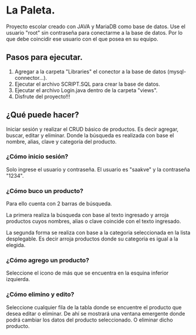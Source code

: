 # La Paleta.
Proyecto escolar creado con JAVA y MariaDB como base de datos.
Use el usuario "root" sin contraseña para conectarme a la base de datos. 
Por lo que debe coincidir ese usuario con el que posea en su equipo.

## Pasos para ejecutar.
1. Agregar a la carpeta "Libraries" el conector a la base de datos 
   (mysql-connector...).
2. Ejecutar el archivo SCRIPT.SQL para crear la base de datos.
3. Ejecutar el archivo Login.java dentro de la carpeta "views".
4. Disfrute del proyecto!!!

## ¿Qué puede hacer?
Iniciar sesión y realizar el CRUD básico de productos. Es decir agregar, buscar, 
editar y eliminar. Donde la búsqueda es realizada con base el nombre, alias, clave 
y categoría del producto.

### ¿Cómo inicio sesión?
Solo ingrese el usuario y contraseña. El usuario es "saakve" y la contraseña
"1234". 

### ¿Cómo buco un producto?
Para ello cuenta con 2 barras de búsqueda.

La primera realiza la búsqueda con base al texto ingresado y arroja productos cuyos 
nombres, alias o clave coincide con el texto ingresado.

La segunda forma se realiza con base a la categoria seleccionada en la lista 
desplegable. Es decir arroja productos donde su categoria es igual a la elegida. 

### ¿Cómo agrego un producto?
Seleccione el icono de más que se encuentra en la esquina inferior izquierda.

### ¿Cómo elimino y edito?
Seleccione cualquier fila de la tabla donde se encuentre el producto que desea
editar o eliminar. De ahí se mostrará una ventana emergente donde podrá cambiar
los datos del producto seleccionado. O eliminar dicho producto.